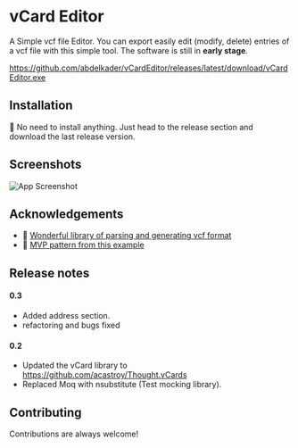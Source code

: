 
# vCard Editor

A Simple vcf file Editor. You can export easily edit (modify, delete) entries of a vcf file with this simple tool.
The software is still in **early stage**. 

https://github.com/abdelkader/vCardEditor/releases/latest/download/vCardEditor.exe

## Installation

🔧 No need to install anything. Just head to the release section and download the last release version.


    
## Screenshots

![App Screenshot](https://user-images.githubusercontent.com/474542/151180600-cf169628-0761-49a9-a63d-05f751c6a9bb.png)


## Acknowledgements

 - 🧰 [Wonderful library of parsing and generating vcf format](https://github.com/drlongnecker/Thought.vCards)
 - 📖 [MVP pattern from this example](https://github.com/lennykean/NoteCards)



## Release notes
#### 0.3

- Added address section.
- refactoring and bugs fixed

#### 0.2
- Updated the vCard library to https://github.com/acastroy/Thought.vCards
- Replaced Moq with nsubstitute (Test mocking library).

## Contributing

Contributions are always welcome!



